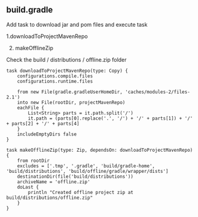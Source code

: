## build.gradle 
Add task to download jar and pom files and execute task

1.downloadToProjectMavenRepo

2. makeOfflineZip

Check the build / distributions / offline.zip folder

```
task downloadToProjectMavenRepo(type: Copy) {
    configurations.compile.files 
    configurations.runtime.files 

    from new File(gradle.gradleUserHomeDir, 'caches/modules-2/files-2.1') 
    into new File(rootDir, projectMavenRepo)
    eachFile {
        List<String> parts = it.path.split('/')
        it.path = (parts[0].replace('.', '/') + '/' + parts[1]) + '/' + parts[2] + '/' + parts[4]
    }
    includeEmptyDirs false
}

task makeOfflineZip(type: Zip, dependsOn: downloadToProjectMavenRepo) {
    from rootDir
    excludes = ['.tmp', '.gradle', 'build/gradle-home', 'build/distributions', 'build/offline/gradle/wrapper/dists']
    destinationDir(file('build/distributions'))
    archiveName = 'offline.zip'
    doLast {
        println "Created offline project zip at build/distributions/offline.zip"
    }
}
```
